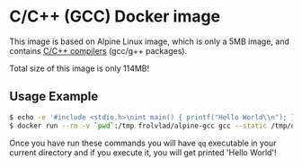 C/C++ (GCC) Docker image
========================

This image is based on Alpine Linux image, which is only a 5MB image, and contains
[C/C++ compilers](https://gcc.gnu.org/) (gcc/g++ packages).

Total size of this image is only 114MB!


Usage Example
-------------

```bash
$ echo -e '#include <stdio.h>\nint main() { printf("Hello World\\n"); }' > qq.c
$ docker run --rm -v `pwd`:/tmp frolvlad/alpine-gcc gcc --static /tmp/qq.c -o /tmp/qq
```

Once you have run these commands you will have `qq` executable in your current directory and if you
execute it, you will get printed 'Hello World'!
